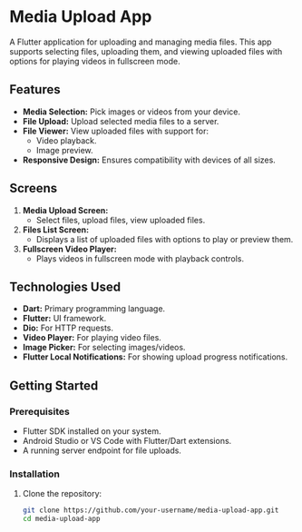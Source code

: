 # Media Upload App

A Flutter application for uploading and managing media files. This app supports selecting files, uploading them, and viewing uploaded files with options for playing videos in fullscreen mode.

## Features
- **Media Selection:** Pick images or videos from your device.
- **File Upload:** Upload selected media files to a server.
- **File Viewer:** View uploaded files with support for:
  - Video playback.
  - Image preview.
- **Responsive Design:** Ensures compatibility with devices of all sizes.

## Screens
1. **Media Upload Screen:**
   - Select files, upload files, view uploaded files.
2. **Files List Screen:**
   - Displays a list of uploaded files with options to play or preview them.
3. **Fullscreen Video Player:**
   - Plays videos in fullscreen mode with playback controls.

## Technologies Used
- **Dart:** Primary programming language.
- **Flutter:** UI framework.
- **Dio:** For HTTP requests.
- **Video Player:** For playing video files.
- **Image Picker:** For selecting images/videos.
- **Flutter Local Notifications:** For showing upload progress notifications.

## Getting Started

### Prerequisites
- Flutter SDK installed on your system.
- Android Studio or VS Code with Flutter/Dart extensions.
- A running server endpoint for file uploads.

### Installation
1. Clone the repository:
   ```bash
   git clone https://github.com/your-username/media-upload-app.git
   cd media-upload-app
